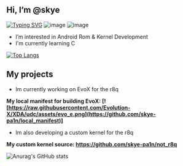 ## Hi, I’m @skye
[![Typing SVG](https://readme-typing-svg.demolab.com/?lines=wen+voLTE+for+aosp+smasnug?;gib+me+1382fps+gamirgrom+babaji)](https://git.io/typing-svg)
![image](https://camo.githubusercontent.com/972c64401862d6b00d73b76042d183ed069e6bd2ec21992ce07331ef67547c2c/68747470733a2f2f696d672e736869656c64732e696f2f62616467652f416e64726f69642d3344444338343f7374796c653d666f722d7468652d6261646765266c6f676f3d616e64726f6964266c6f676f436f6c6f723d7768697465) ![image](https://camo.githubusercontent.com/7e282220b8ec0dd29cf99be1c0f5e82d74a42bc84ed834ee6afd86b4bad3bfee/68747470733a2f2f696d672e736869656c64732e696f2f62616467652f6769746875622d2532333132313031312e7376673f7374796c653d666f722d7468652d6261646765266c6f676f3d676974687562266c6f676f436f6c6f723d7768697465)

- I’m interested in Android Rom & Kernel Development
- I'm currently learning C

[![Top Langs](https://github-readme-stats.vercel.app/api/top-langs/?username=skye-pa1n&&theme=github_dark&hide_border=true&layout=compact)](https://github.com/anuraghazra/github-readme-stats)


## My projects

- Im currently working on EvoX for the r8q

**My local manifest for building EvoX:
[![https://raw.githubusercontent.com/Evolution-X/XDA/udc/assets/evo_e.png](https://github.com/skye-pa1n/local_manifest)]**

- Im also developing a custom kernel for the r8q

**My custom kernel source:
https://github.com/skye-pa1n/not_r8q**

![Anurag's GitHub stats](https://github-readme-stats.vercel.app/api?username=skye-pa1n&&theme=github_dark&hide_border=true&layout=compact&show_icons=true)

<!---
skye-pa1n/skye-pa1n is a ✨ special ✨ repository because its `README.md` (this file) appears on your GitHub profile.
You can click the Preview link to take a look at your changes.
--->
